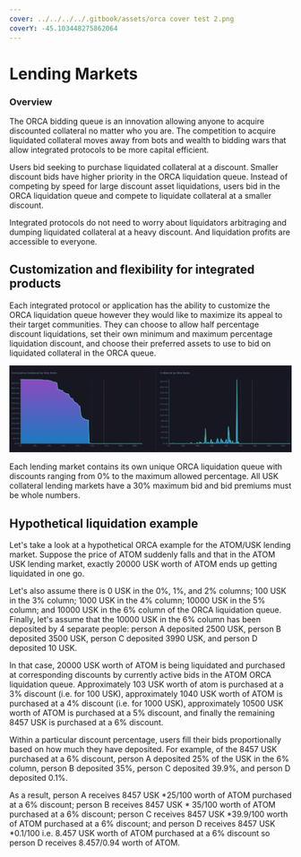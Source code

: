 ```yaml
---
cover: ../../../../.gitbook/assets/orca cover test 2.png
coverY: -45.103448275862064
---
```


# Lending Markets

### Overview

The ORCA bidding queue is an innovation allowing anyone to acquire discounted collateral no matter who you are. The competition to acquire liquidated collateral moves away from bots and wealth to bidding wars that allow integrated protocols to be more capital efficient.

Users bid seeking to purchase liquidated collateral at a discount. Smaller discount bids have higher priority in the ORCA liquidation queue. Instead of competing by speed for large discount asset liquidations, users bid in the ORCA liquidation queue and compete to liquidate collateral at a smaller discount.

Integrated protocols do not need to worry about liquidators arbitraging and dumping liquidated collateral at a heavy discount. And liquidation profits are accessible to everyone.&#x20;

## Customization and flexibility for integrated products

Each integrated protocol or application has the ability to customize the ORCA liquidation queue however they would like to maximize its appeal to their target communities. They can choose to allow half percentage discount liquidations, set their own minimum and maximum percentage liquidation discount, and choose their preferred assets to use to bid on liquidated collateral in the ORCA queue.&#x20;

&#x20;                           ![](<../../../../.gitbook/assets/image (47).png>)

Each lending market contains its own unique ORCA liquidation queue with discounts ranging from 0% to the maximum allowed percentage. All USK collateral lending markets have a 30% maximum bid and bid premiums must be whole numbers.

## Hypothetical liquidation example

Let's take a look at a hypothetical ORCA example for the ATOM/USK lending market. Suppose the price of ATOM suddenly falls and that in the ATOM USK lending market, exactly 20000 USK worth of ATOM ends up getting liquidated in one go.

Let's also assume there is 0 USK in the 0%, 1%, and 2% columns; 100 USK in the 3% column; 1000 USK in the 4% column; 10000 USK in the 5% column; and 10000 USK in the 6% column of the ORCA liquidation queue. Finally, let's assume that the 10000 USK in the 6% column has been deposited by 4 separate people: person A deposited 2500 USK, person B deposited 3500 USK, person C deposited 3990 USK, and person D deposited 10 USK.

In that case, 20000 USK worth of ATOM is being liquidated and purchased at corresponding discounts by currently active bids in the ATOM ORCA liquidation queue. Approximately 103 USK worth of atom is purchased at a 3% discount (i.e. for 100 USK), approximately 1040 USK worth of ATOM is purchased at a 4% discount (i.e. for 1000 USK), approximately 10500 USK worth of ATOM is purchased at a 5% discount, and finally the remaining 8457 USK is purchased at a 6% discount.

Within a particular discount percentage, users fill their bids proportionally based on how much they have deposited. For example, of the 8457 USK purchased at a 6% discount, person A deposited 25% of the USK in the 6% column, person B deposited 35%, person C deposited 39.9%, and person D deposited 0.1%.

As a result, person A receives 8457 USK \*25/100 worth of ATOM purchased at a 6% discount; person B receives 8457 USK \* 35/100 worth of ATOM purchased at a 6% discount; person C receives 8457 USK \*39.9/100 worth of ATOM purchased at a 6% discount; and person D receives 8457 USK \*0.1/100 i.e. 8.457 USK worth of ATOM purchased at a 6% discount so person D receives 8.457/0.94 worth of ATOM.&#x20;
